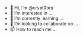 - 👋 Hi, I’m @crypt0brq
- 👀 I’m interested in ...
- 🌱 I’m currently learning ...
- 💞️ I’m looking to collaborate on ...
- 📫 How to reach me ...

<!---
crypt0brq/crypt0brq is a ✨ special ✨ repository because its `README.md` (this file) appears on your GitHub profile.
You can click the Preview link to take a look at your changes.
--->
